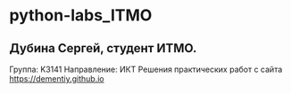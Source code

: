 # python-labs_ITMO
## Дубина Сергей, студент ИТМО.
Группа: K3141
Направление: ИКТ
Решения практических работ с сайта https://dementiy.github.io
